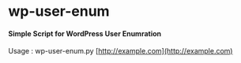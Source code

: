 # wp-user-enum
#### Simple Script for WordPress User Enumration
Usage : wp-user-enum.py [http://example.com](http://example.com)
